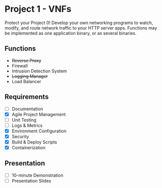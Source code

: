 # Project 1 - VNFs
Protect your Project 0! Develop your own networking programs to watch, modify, and route network traffic to your HTTP server apps. Functions may be implemented as one application binary, or as several binaries.

## Functions
- ~~Reverse Proxy~~
- Firewall
- Intrusion Detection System
- ~~Logging Manager~~
- Load Balancer

## Requirements
- [ ] Documentation
- [X] Agile Project Management
- [ ] Unit Testing
- [ ] Logs & Metrics
- [X] Environment Configuration
- [X] Security
- [X] Build & Deploy Scripts
- [X] Containerization

## Presentation
- [ ] 10-minute Demonstration
- [ ] Presentation Slides
